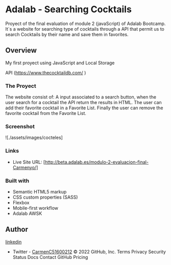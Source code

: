 # Adalab - Searching Cocktails
Proyect of the final evaluation of module 2 (javaScript) of Adalab Bootcamp.
It´s a website for searching type of cocktails through a API that permit us to search Cocktails by their name and save them in favorites. 


## Overview
My first proyect using JavaScript and Local Storage

API (https://www.thecocktaildb.com/ )

### The Proyect

The website consist of:
A input associated to a search button, when the user search for a cocktail the API return the results in HTML.
The user can add their favorite cocktail in a Favorite List.
Finally the user can remove the favorite cocktail from the Favorite List.

### Screenshot

![./assets/images/cocteles]

### Links

- Live Site URL: [http://beta.adalab.es/modulo-2-evaluacion-final-Carmenyo/]

### Built with

- Semantic HTML5 markup
- CSS custom properties (SASS)
- Flexbox
- Mobile-first workflow
- Adalab AWSK 

## Author
<a href="https://linkedin.com/in/carmen-castro-5231591a2/" target="blank"> linkedin </a>
- Twitter - [CarmenC51600212](https://www.twitter.com/yourusername)
© 2022 GitHub, Inc.
Terms
Privacy
Security
Status
Docs
Contact GitHub
Pricing

